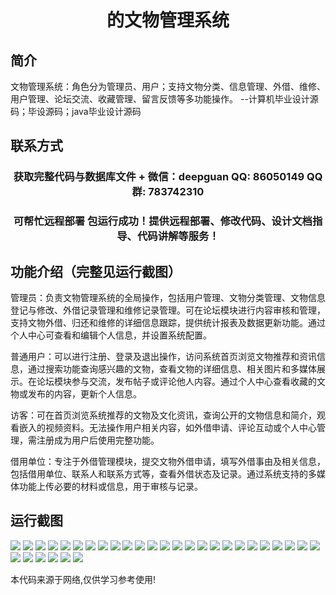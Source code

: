 <p><h1 align="center">的文物管理系统</h1></p>

## 简介
文物管理系统：角色分为管理员、用户；支持文物分类、信息管理、外借、维修、用户管理、论坛交流、收藏管理、留言反馈等多功能操作。    --计算机毕业设计源码；毕设源码；java毕业设计源码


## 联系方式
<p><h3 align="center">获取完整代码与数据库文件 + 微信：deepguan QQ: 86050149 QQ群: 783742310</h3></p>
<p><h3 align="center">可帮忙远程部署 包运行成功！提供远程部署、修改代码、设计文档指导、代码讲解等服务！</h3></p>

## 功能介绍（完整见运行截图）
管理员：负责文物管理系统的全局操作，包括用户管理、文物分类管理、文物信息登记与修改、外借记录管理和维修记录管理。可在论坛模块进行内容审核和管理，支持文物外借、归还和维修的详细信息跟踪，提供统计报表及数据更新功能。通过个人中心可查看和编辑个人信息，并设置系统配置。

普通用户：可以进行注册、登录及退出操作，访问系统首页浏览文物推荐和资讯信息，通过搜索功能查询感兴趣的文物，查看文物的详细信息、相关图片和多媒体展示。在论坛模块参与交流，发布帖子或评论他人内容。通过个人中心查看收藏的文物或发布的内容，更新个人信息。

访客：可在首页浏览系统推荐的文物及文化资讯，查询公开的文物信息和简介，观看嵌入的视频资料。无法操作用户相关内容，如外借申请、评论互动或个人中心管理，需注册成为用户后使用完整功能。

借用单位：专注于外借管理模块，提交文物外借申请，填写外借事由及相关信息，包括借用单位、联系人和联系方式等，查看外借状态及记录。通过系统支持的多媒体功能上传必要的材料或信息，用于审核与记录。


## 运行截图
![](img/001.jpg)
![](img/002.jpg)
![](img/003.jpg)
![](img/004.jpg)
![](img/005.jpg)
![](img/006.jpg)
![](img/007.jpg)
![](img/008.jpg)
![](img/009.jpg)
![](img/010.jpg)
![](img/011.jpg)
![](img/012.jpg)
![](img/013.jpg)
![](img/014.jpg)
![](img/015.jpg)
![](img/016.jpg)
![](img/017.jpg)
![](img/018.jpg)
![](img/019.jpg)
![](img/020.jpg)
![](img/021.jpg)
![](img/022.jpg)
![](img/023.jpg)
![](img/024.jpg)
![](img/025.jpg)
![](img/026.jpg)
![](img/027.jpg)
![](img/028.jpg)
![](img/029.jpg)
![](img/030.jpg)
![](img/031.jpg)

<p>本代码来源于网络,仅供学习参考使用!</p>
